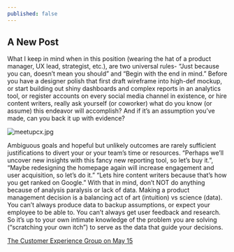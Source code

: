 ```yaml
---
published: false
---
```

## A New Post

What I keep in mind when in this position (wearing the hat of a product manager, UX lead, strategist, etc.), are two universal rules- “Just because you can, doesn’t mean you should” and “Begin with the end in mind.” Before you have a designer polish that first draft wireframe into high-def mockup, or start building out shiny dashboards and complex reports in an analytics tool, or register accounts on every social media channel in existence, or hire content writers, really ask yourself (or coworker) what do you know (or assume) this endeavor will accomplish? And if it’s an assumption you’ve made, can you back it up with evidence?

![meetupcx.jpg]({{site.baseurl}}/_posts/meetupcx.jpg)




Ambiguous goals and hopeful but unlikely outcomes are rarely sufficient justifications to divert your or your team’s time or resources. “Perhaps we’ll uncover new insights with this fancy new reporting tool, so let’s buy it.”, “Maybe redesigning the homepage again will increase engagement and user acquisition, so let’s do it.” “Lets hire content writers because that’s how you get ranked on Google.”
With that in mind, don’t NOT do anything because of analysis paralysis or lack of data. Making a product management decision is a balancing act of art (intuition) vs science (data). You can’t always produce data to backup assumptions, or expect your employee to be able to. You can’t always get user feedback and research. So it’s up to your own intimate knowledge of the problem you are solving (“scratching your own itch”) to serve as the data that guide your decisions.


 [The Customer Experience Group on May 15](https://www.meetup.com/Customer-Experience/events/239509486/)